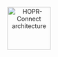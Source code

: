 <p align="center">
  <a href="https://hoprnet.org" target="_blank" rel="noopener noreferrer">
    <img width="100" src="https://github.com/hoprnet/hopr-connect/blob/master/src/docs/img/hopr-connect-architecture.png?raw=true" alt="HOPR-Connect architecture">
  </a>
</p>